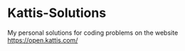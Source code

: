 # Kattis-Solutions
My personal solutions for coding problems on the website https://open.kattis.com/ 
